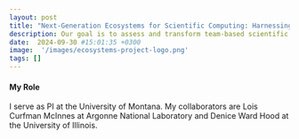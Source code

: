 ```yaml
---
layout: post
title: "Next-Generation Ecosystems for Scientific Computing: Harnessing Community, Software, and AI for Mission-Driven Team Science"
description: Our goal is to assess and transform team-based scientific software, with emphasis on building ecosystems to address the needs of next-generation research in scientific computing, while advancing emerging AI technologies.
date:  2024-09-30 #15:01:35 +0300
image:  '/images/ecosystems-project-logo.png'
tags: []
---
```



#### My Role


I serve as PI at the University of Montana. My collaborators are Lois Curfman McInnes at Argonne National Laboratory and Denice Ward Hood at the University of Illinois.
